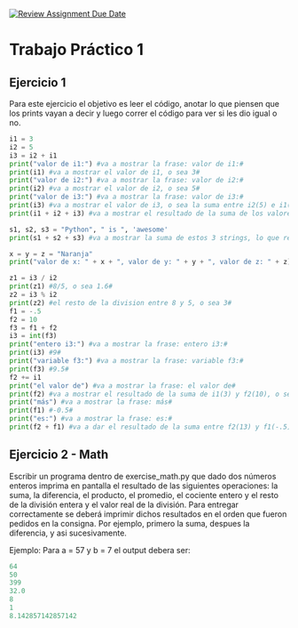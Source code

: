 [![Review Assignment Due Date](https://classroom.github.com/assets/deadline-readme-button-22041afd0340ce965d47ae6ef1cefeee28c7c493a6346c4f15d667ab976d596c.svg)](https://classroom.github.com/a/nYqVF7Kz)
# Trabajo Práctico 1

## Ejercicio 1

Para este ejercicio el objetivo es leer el código, anotar lo que piensen que los prints vayan a decir y luego correr el código para ver si les dio igual o no.

```python
i1 = 3
i2 = 5
i3 = i2 + i1
print("valor de i1:") #va a mostrar la frase: valor de i1:#
print(i1) #va a mostrar el valor de i1, o sea 3#
print("valor de i2:") #va a mostrar la frase: valor de i2:#
print(i2) #va a mostrar el valor de i2, o sea 5#
print("valor de i3:") #va a mostrar la frase: valor de i3:#
print(i3) #va a mostrar el valor de i3, o sea la suma entre i2(5) e i1(3), 8#
print(i1 + i2 + i3) #va a mostrar el resultado de la suma de los valores de i1, i2, e i3, o sea 16#

s1, s2, s3 = "Python", " is ", 'awesome'
print(s1 + s2 + s3) #va a mostrar la suma de estos 3 strings, lo que resulta en: "Python is awesome"#

x = y = z = "Naranja"
print("valor de x: " + x + ", valor de y: " + y + ", valor de z: " + z) #va a mostrar: valor de x: Naranja, valor de y: Naranja, valor de z: Naranja#

z1 = i3 / i2
print(z1) #8/5, o sea 1.6#
z2 = i3 % i2 
print(z2) #el resto de la division entre 8 y 5, o sea 3#
f1 = -.5
f2 = 10
f3 = f1 + f2
i3 = int(f3)
print("entero i3:") #va a mostrar la frase: entero i3:#
print(i3) #9#
print("variable f3:") #va a mostrar la frase: variable f3:#
print(f3) #9.5#
f2 += i1
print("el valor de") #va a mostrar la frase: el valor de#
print(f2) #va a mostrar el resultado de la suma de i1(3) y f2(10), o sea 13#
print("más") #va a mostrar la frase: más#
print(f1) #-0.5#
print("es:") #va a mostrar la frase: es:#
print(f2 + f1) #va a dar el resultado de la suma entre f2(13) y f1(-.5), o sea 12.5#

```

## Ejercicio 2 - Math

Escribir un programa dentro de exercise_math.py que dado dos números enteros imprima en pantalla el resultado de las siguientes operaciones: la suma, la diferencia, el producto, el promedio, el cociente entero y el resto de la división entera y el valor real de la división. Para entregar correctamente se deberá imprimir dichos resultados en el orden que fueron pedidos en la consigna. Por ejemplo, primero la suma, despues la diferencia, y asi sucesivamente.

Ejemplo: Para a = 57 y b = 7 el output debera ser:

```python
64
50
399
32.0
8
1
8.142857142857142
```


